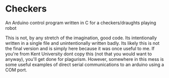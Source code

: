 # Checkers
An Arduino control program written in C for a checkers/draughts playing robot

This is not, by any stretch of the imagination, good code. Its intentionally written in a single file and unintentionally written badly.
Its likely this is not the final version and is simply here because it was once useful to me. If you're from Kent University dont copy this (not that you would want to anyway), you'll get done for plagurism.
However, somewhere in this mess is some useful examples of direct serial communications to an arduino using a COM port.
